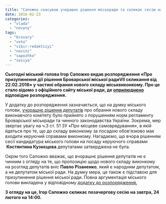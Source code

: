 ```yaml
---
title: "Сапожко скасував учорашнє рішення міськради та скликає сесію на завтра"
date: 2016-02-23
categories: 
  - "vlada"
  - "novyny"
tags: 
  - "brovary"
  - "veto"
  - "vibir-redaktsiyi"
  - "novini"
  - "sapozhko"
  - "sesiya"
---
```


**Сьогодні міський голова Ігор Сапожко видав розпорядження «Про призупинення дії рішення Броварської міської радиVII скликання від 22.02.2016» у частині обрання нового складу міськвиконкому. Про це стало відомо з офіційного сайту міської ради, де [оприлюднено](http://brovary-rada.gov.ua/rozporyadzhennya-m%D1%96skogo-golovi-v%D1%96d-23022016%E2%84%9639-odpro-zupinennya-d%D1%96%D1%97-r%D1%96shennya-brovarsko%D1%97-m%D1%96sko%D1%97-rad) відповідне розпорядження.**

У додатку до розпорядження зазначається, що на думку міського голови, [учорашнє рішення депутатів](https://mpz.brovary.org/klyuchova-sesiya-sapozhko-vtratyv-vynogradovu-svoboda-pidtrymala-regionala-ta-otrymala-sekretarya/) про обрання нового складу виконавчого комітету було прийнято з порушенням норм регламенту Броварської міськради та чинного законодавства України. Зокрема, мер звертає увагу на ч.3 ст. 51 ЗУ «Про місцеве самоврядування», в якій йдеться про те, що до складу виконкому за посадою обов'язково має входити керуючий справами виконкому. Нагадаємо, що вчора рішенням сесії кандидатура міського голови на посаду керуючого справами  **Костянтина Кузнєцова** депутатами затверджена не була.

Окрім того Сапожко вважає, що вчорашнє рішення депутатів не є чинним з огляду на те, що пропозицію щодо нового складу виконкому на розгляд депутатів вніс **Павло Різаненко**, який є народним депутатом, а не депутатом міської ради. На думку мера, це також є підставою для призупинення рішення міської ради. Повна аргументація міського голови викладена у відповідному [додатку до розпорядження.](https://onedrive.live.com/view.aspx?resid=72571393D4771099!5614&ithint=file%2cdoc&app=Word&authkey=!ANM6gocQ5INNMDg)

**З огляду на це, Ігор Сапожко скликає позачергову сесію на завтра, 24 лютого на 14:00.**
